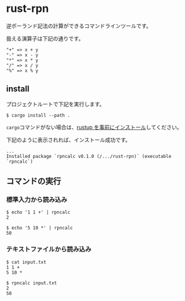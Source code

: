 # rust-rpn

逆ポーランド記法の計算ができるコマンドラインツールです。

扱える演算子は下記の通りです。

```text
"+" => x + y
"-" => x - y
"*" => x * y
"/" => x / y
"%" => x % y
```

## install

プロジェクトルートで下記を実行します。

```console
$ cargo install --path .
```

`cargo`コマンドがない場合は、[rustup を事前にインストール](https://www.rust-lang.org/ja/tools/install)してください。

下記のように表示されれば、インストール成功です。

```console
...
Installed package `rpncalc v0.1.0 (/.../rust-rpn)` (executable `rpncalc`)
```

## コマンドの実行

### 標準入力から読み込み

```console
$ echo '1 1 +' | rpncalc
2

$ echo '5 10 *' | rpncalc
50
```

### テキストファイルから読み込み

```console
$ cat input.txt
1 1 +
5 10 *

$ rpncalc input.txt
2
50
```

